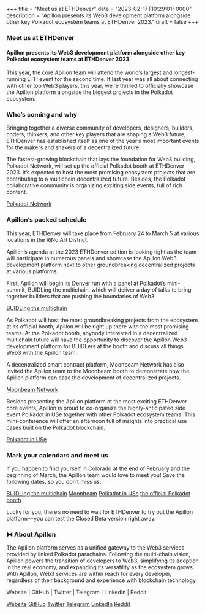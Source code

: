 +++
title = "Meet us at ETHDenver"
date = "2023-02-17T10:29:01+0000"
description = "Apillon presents its Web3 development platform alongside other key Polkadot ecosystem teams at ETHDenver 2023."
draft = false
+++

### Meet us at ETHDenver


#### Apillon presents its Web3 development platform alongside other key Polkadot ecosystem teams at ETHDenver 2023.


This year, the core Apillon team will attend the world’s largest and longest-running ETH event for the second time. If last year was all about connecting with other top Web3 players, this year, we‘re thrilled to officially showcase the Apillon platform alongside the biggest projects in the Polkadot ecosystem.


### Who’s coming and why


Bringing together a diverse community of developers, designers, builders, coders, thinkers, and other key players that are shaping a Web3 future, ETHDenver has established itself as one of the year’s most important events for the makers and shakers of a decentralized future.


The fastest-growing blockchain that lays the foundation for Web3 building, Polkadot Network, will set up the official Polkadot booth at ETHDenver 2023. It’s expected to host the most promising ecosystem projects that are contributing to a multichain decentralized future. Besides, the Polkadot collaborative community is organizing exciting side events, full of rich content.

[Polkadot Network](https://polkadot.network/)

### Apillon‘s packed schedule


This year, ETHDenver will take place from February 24 to March 5 at various locations in the RiNo Art District.


Apillon’s agenda at the 2023 ETHDenver edition is looking tight as the team will participate in numerous panels and showcase the Apillon Web3 development platform next to other groundbreaking decentralized projects at various platforms.


First, Apillon will begin its Denver run with a panel at Polkadot’s mini-summit, BUIDLing the multichain, which will deliver a day of talks to bring together builders that are pushing the boundaries of Web3.

[BUIDLing the multichain](https://polkadot.network/ecosystem/events/ethdenver-2023-buidling-the-multichain-with-polkadot/)

As Polkadot will host the most groundbreaking projects from the ecosystem at its official booth, Apillon will be right up there with the most promising teams. At the Polkadot booth, anybody interested in a decentralized multichain future will have the opportunity to discover the Apillon Web3 development platform for BUIDLers at the booth and discuss all things Web3 with the Apillon team.


A decentralized smart contract platform, Moonbeam Network has also invited the Apillon team to the Moonbeam booth to demonstrate how the Apillon platform can ease the development of decentralized projects.

[Moonbeam Network](https://moonbeam.network/)

Besides presenting the Apillon platform at the most exciting ETHDenver core events, Apillon is proud to co-organize the highly-anticipated side event Polkadot in USe together with other Polkadot ecosystem teams. This mini-conference will offer an afternoon full of insights into practical use cases built on the Polkadot blockchain.

[Polkadot in USe](https://www.eventbrite.com/e/polkadot-in-use-tickets-535592711217)

### Mark your calendars and meet us


If you happen to find yourself in Colorado at the end of February and the beginning of March, the Apillon team would love to meet you! Save the following dates, so you don’t miss us:

[BUIDLing the multichain](https://polkadot.network/ecosystem/events/ethdenver-2023-buidling-the-multichain-with-polkadot/)
[Moonbeam](https://moonbeam.network/)
[Polkadot in USe](https://www.eventbrite.com/e/polkadot-in-use-tickets-535592711217)
[the official Polkadot booth](https://polkadot.network/ecosystem/events/ethdenver-2023/?utm_source=twitter&utm_medium=social&utm_campaign=ethdenver&utm_content=announcement)

Lucky for you, there’s no need to wait for ETHDenver to try out the Apillon platform — you can test the Closed Beta version right away.


### ⧓ About Apillon


The Apillon platform serves as a unified gateway to the Web3 services provided by linked Polkadot parachains. Following the multi-chain vision, Apillon powers the transition of developers to Web3, simplifying its adoption in the real economy, and expanding its versatility as the ecosystem grows. With Apillon, Web3 services are within reach for every developer, regardless of their background and experience with blockchain technology.


Website | GitHub | Twitter | Telegram | LinkedIn | Reddit

[Website](https://apillon.io/)
[GitHub](https://github.com/Apillon-web3)
[Twitter](https://twitter.com/apillon)
[Telegram](https://t.me/Apillon)
[LinkedIn](https://www.linkedin.com/company/apillon/)
[Reddit](https://www.reddit.com/r/apillon/)